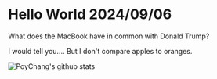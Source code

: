 # Hello World 2024/09/06

What does the MacBook have in common with Donald Trump?

I would tell you....
But I don't compare apples to oranges.

![PoyChang's github stats](https://github-readme-stats.vercel.app/api?username=poychang&show_icons=true&theme=dracula)
